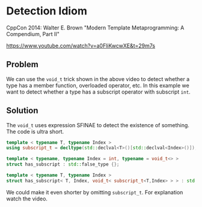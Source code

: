 # Detection Idiom

CppCon 2014: Walter E. Brown "Modern Template Metaprogramming: A Compendium, Part II"

https://www.youtube.com/watch?v=a0FliKwcwXE&t=29m7s

## Problem

We can use the `void_t` trick shown in the above video to detect
whether a type has a member function, overloaded operator, etc.  In
this example we want to detect whether a type has a subscript operator
with subscript `int`.

## Solution

The `void_t` uses expression SFINAE to detect the existence of
something.  The code is ultra short.
```cpp
template < typename T, typename Index >
using subscript_t = decltype(std::declval<T>()[std::declval<Index>()]);

template < typename, typename Index = int, typename = void_t<> >
struct has_subscript : std::false_type {};

template < typename T, typename Index >
struct has_subscript< T, Index, void_t< subscript_t<T,Index> > > : std::true_type {};
```
We could make it even shorter by omitting `subscript_t`.  For
explanation watch the video.